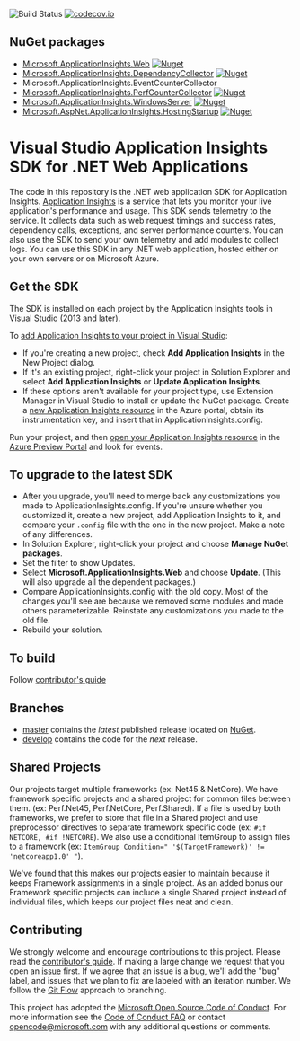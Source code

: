 ![Build Status](https://mseng.visualstudio.com/DefaultCollection/_apis/public/build/definitions/96a62c4a-58c2-4dbb-94b6-5979ebc7f2af/2513/badge)
[![codecov.io](https://codecov.io/github/Microsoft/ApplicationInsights-server-dotnet/coverage.svg?branch=develop)](https://codecov.io/github/Microsoft/ApplicationInsights-server-dotnet?branch=develop)



## NuGet packages

- [Microsoft.ApplicationInsights.Web](https://www.nuget.org/packages/Microsoft.ApplicationInsights.Web/)
[![Nuget](https://img.shields.io/nuget/vpre/Microsoft.ApplicationInsights.Web.svg)](https://nuget.org/packages/Microsoft.ApplicationInsights.Web)
- [Microsoft.ApplicationInsights.DependencyCollector](https://www.nuget.org/packages/Microsoft.ApplicationInsights.DependencyCollector/)
[![Nuget](https://img.shields.io/nuget/vpre/Microsoft.ApplicationInsights.DependencyCollector.svg)](https://nuget.org/packages/Microsoft.ApplicationInsights.DependencyCollector)
- Microsoft.ApplicationInsights.EventCounterCollector
- [Microsoft.ApplicationInsights.PerfCounterCollector](https://www.nuget.org/packages/Microsoft.ApplicationInsights.PerfCounterCollector/)
[![Nuget](https://img.shields.io/nuget/vpre/Microsoft.ApplicationInsights.PerfCounterCollector.svg)](https://nuget.org/packages/Microsoft.ApplicationInsights.PerfCounterCollector)
- [Microsoft.ApplicationInsights.WindowsServer](https://www.nuget.org/packages/Microsoft.ApplicationInsights.WindowsServer/)
[![Nuget](https://img.shields.io/nuget/vpre/Microsoft.ApplicationInsights.WindowsServer.svg)](https://nuget.org/packages/Microsoft.ApplicationInsights.WindowsServer)
- [Microsoft.AspNet.ApplicationInsights.HostingStartup](https://www.nuget.org/packages/Microsoft.AspNet.ApplicationInsights.HostingStartup/)
[![Nuget](https://img.shields.io/nuget/vpre/Microsoft.AspNet.ApplicationInsights.HostingStartup.svg)](https://nuget.org/packages/Microsoft.AspNet.ApplicationInsights.HostingStartup)




# Visual Studio Application Insights SDK for .NET Web Applications

The code in this repository is the .NET web application SDK for Application Insights. [Application Insights][AILandingPage] is a service that lets you monitor your live application's performance and usage. This SDK sends telemetry to the service. It collects data such as web request timings and success rates, dependency calls, exceptions, and server performance counters. You can also use the SDK to send your own telemetry and add modules to collect logs. You can use this SDK in any .NET web application, hosted either on your own servers or on Microsoft Azure.

## Get the SDK

The SDK is installed on each project by the Application Insights tools in Visual Studio (2013 and later).

To [add Application Insights to your project in Visual Studio][AddInVS]:

* If you're creating a new project, check **Add Application Insights** in the New Project dialog.
* If it's an existing project, right-click your project in Solution Explorer and select **Add Application Insights** or **Update Application Insights**.
* If these options aren't available for your project type, use Extension Manager in Visual Studio to install or update the NuGet package. Create a [new Application Insights resource][CreateResource] in the Azure portal, obtain its instrumentation key, and insert that in ApplicationInsights.config.

Run your project, and then [open your Application Insights resource][WebDocumentation] in the [Azure Preview Portal][AzurePortal] and look for events.


## To upgrade to the latest SDK 

* After you upgrade, you'll need to merge back any customizations you made to ApplicationInsights.config. If you're unsure whether you customized it, create a new project, add Application Insights to it, and compare your `.config` file with the one in the new project. Make a note of any differences.
* In Solution Explorer, right-click your project and choose **Manage NuGet packages**.
* Set the filter to show Updates. 
* Select **Microsoft.ApplicationInsights.Web** and choose **Update**. (This will also upgrade all the dependent packages.)
* Compare ApplicationInsights.config with the old copy. Most of the changes you'll see are because we removed some modules and made others parameterizable. Reinstate any customizations you made to the old file.
* Rebuild your solution.

## To build
Follow [contributor's guide](https://github.com/Microsoft/ApplicationInsights-dotnet-server/blob/develop/CONTRIBUTING.md)

## Branches
- [master][master] contains the *latest* published release located on [NuGet][WebNuGet].
- [develop][develop] contains the code for the *next* release.

## Shared Projects

Our projects target multiple frameworks (ex: Net45 & NetCore). We have framework specific projects and a shared project for common files between them. (ex: Perf.Net45, Perf.NetCore, Perf.Shared). If a file is used by both frameworks, we prefer to store that file in a Shared project and use preprocessor directives to separate framework specific code (ex: `#if NETCORE, #if !NETCORE`). We also use a conditional ItemGroup to assign files to a framework (ex: `ItemGroup Condition=" '$(TargetFramework)' != 'netcoreapp1.0' "`).

We've found that this makes our projects easier to maintain because it keeps Framework assignments in a single project. As an added bonus our Framework specific projects can include a single Shared project instead of individual files, which keeps our project files neat and clean.

## Contributing

We strongly welcome and encourage contributions to this project. Please read the [contributor's guide](https://github.com/Microsoft/ApplicationInsights-dotnet-server/blob/develop/CONTRIBUTING.md). If making a large change we request that you open an [issue][GitHubIssue] first. If we agree that an issue is a bug, we'll add the "bug" label, and issues that we plan to fix are labeled with an iteration number. We follow the [Git Flow][GitFlow] approach to branching.

This project has adopted the [Microsoft Open Source Code of Conduct](https://opensource.microsoft.com/codeofconduct/). For more information see the [Code of Conduct FAQ](https://opensource.microsoft.com/codeofconduct/faq/) or contact [opencode@microsoft.com](mailto:opencode@microsoft.com) with any additional questions or comments.

[Azure]: https://azure.com/
[AILandingPage]: http://azure.microsoft.com/services/application-insights/
[AzurePortal]: https://portal.azure.com/
[WebDocumentation]: https://azure.microsoft.com/documentation/articles/app-insights-asp-net/#monitor
[master]: https://github.com/Microsoft/ApplicationInsights-server-dotnet/tree/master/
[develop]: https://github.com/Microsoft/ApplicationInsights-server-dotnet/tree/develop/
[GitFlow]: http://nvie.com/posts/a-successful-git-branching-model/
[ContribGuide]: https://github.com/Microsoft/ApplicationInsights-server-dotnet/blob/develop/CONTRIBUTING.md/
[GitHubIssue]: https://github.com/Microsoft/ApplicationInsights-server-dotnet/issues/
[WebNuGet]: https://www.nuget.org/packages/Microsoft.ApplicationInsights.Web/
[MyGet]:http://myget.org/gallery/applicationinsights/
[AddInVS]:https://azure.microsoft.com/documentation/articles/app-insights-asp-net/#ide
[CreateResource]: https://azure.microsoft.com/documentation/articles/app-insights-create-new-resource/
